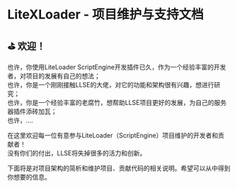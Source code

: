 # LiteXLoader - 项目维护与支持文档

## ⛳  欢迎！

也许，你使用LiteLoader ScriptEngine开发插件已久，作为一个经验丰富的开发者，对项目的发展有自己的想法；  
也许，你是一个刚刚接触LLSE的大佬，对它的功能和架构很有兴趣，想进行研究；  
也许，你是一个经验丰富的老腐竹，想帮助LLSE项目更好的发展，为自己的服务器插件添砖加瓦；  
也许，....

在这里欢迎每一位有意参与LiteLoader（ScriptEngine）项目维护的开发者和贡献者！  
没有你们的付出，LLSE将失掉很多的活力和创新。

下面将是对项目架构的简析和维护项目、贡献代码的相关说明。希望可以从中得到你想要的信息。